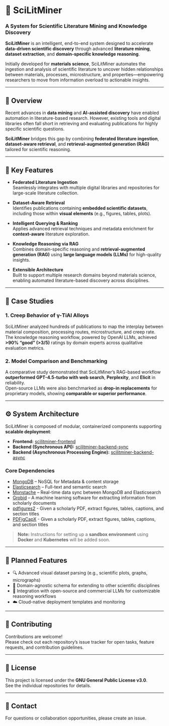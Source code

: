 # 🧠 SciLitMiner
### A System for Scientific Literature Mining and Knowledge Discovery

**SciLitMiner** is an intelligent, end-to-end system designed to accelerate **data-driven scientific discovery** through advanced **literature mining**, **dataset extraction**, and **domain-specific knowledge reasoning**.

Initially developed for **materials science**, SciLitMiner automates the ingestion and analysis of scientific literature to uncover hidden relationships between materials, processes, microstructure, and properties—empowering researchers to move from information overload to actionable insights.

---

## 🚀 Overview

Recent advances in **data mining** and **AI-assisted discovery** have enabled automation in literature-based research. However, existing tools and digital libraries often fall short in retrieving and evaluating publications for highly specific scientific questions.

**SciLitMiner** bridges this gap by combining **federated literature ingestion**, **dataset-aware retrieval**, and **retrieval-augmented generation (RAG)** tailored for scientific reasoning.

---

## 🧩 Key Features

- **Federated Literature Ingestion**  
  Seamlessly integrates with multiple digital libraries and repositories for large-scale literature collection.

- **Dataset-Aware Retrieval**  
  Identifies publications containing **embedded scientific datasets**, including those within **visual elements** (e.g., figures, tables, plots).

- **Intelligent Querying & Ranking**  
  Applies advanced retrieval techniques and metadata enrichment for **context-aware** literature exploration.

- **Knowledge Reasoning via RAG**  
  Combines domain-specific reasoning and **retrieval-augmented generation (RAG)** using **large language models (LLMs)** for high-quality insights.

- **Extensible Architecture**  
  Built to support multiple research domains beyond materials science, enabling automated literature-based discovery across disciplines.

---

## 🧪 Case Studies

### 1. Creep Behavior of γ-TiAl Alloys
SciLitMiner analyzed hundreds of publications to map the interplay between material composition, processing routes, microstructure, and creep rate.  
The knowledge reasoning workflow, powered by OpenAI LLMs, achieved **>90% “good” (>3/5)** ratings by domain experts across qualitative evaluation metrics.

### 2. Model Comparison and Benchmarking
A comparative study demonstrated that SciLitMiner’s RAG-based workflow **outperformed GPT-4.5-turbo with web search**, **Perplexity**, and **Elicit** in reliability.  
Open-source LLMs were also benchmarked as **drop-in replacements** for proprietary models, showing **comparable or superior performance**.

---

## ⚙️ System Architecture

SciLitMiner is composed of modular, containerized components supporting **scalable deployment**:

- **Frontend:** [scilitminer-frontend](https://github.com/vipulg13/scilitminer-frontend.git)  
- **Backend (Synchronous API):** [scilitminer-backend-sync](https://github.com/vipulg13/scilitminer-backend-sync.git)  
- **Backend (Asynchronous Processing Engine):** [scilitminer-backend-async](https://github.com/vipulg13/scilitminer-backend-async.git)

### Core Dependencies
- [MongoDB](https://www.mongodb.com/) – NoSQL for Metadata & content storage  
- [Elasticsearch](https://www.elastic.co/) – Full-text and semantic search  
- [Monstache](https://rwynn.github.io/monstache/) – Real-time data sync between MongoDB and Elasticsearch
- [Grobid](https://github.com/kermitt2/grobid) – A machine learning software for extracting information from scholarly documents
- [pdfigures2](https://github.com/allenai/pdffigures2) - Given a scholarly PDF, extract figures, tables, captions, and section titles
- [PDFigCapX](https://github.com/pengyuanli/PDFigCapX) - Given a scholarly PDF, extract figures, tables, captions, and section titles

> **Note:** Instructions for setting up a **sandbox environment** using **Docker** and **Kubernetes** will be added soon.

---

## 🧱 Planned Features

- 🔍 Advanced visual dataset parsing (e.g., scientific plots, graphs, micrographs)  
- 🧩 Domain-agnostic schema for extending to other scientific disciplines  
- 🧠 Integration with open-source and commercial LLMs for customizable reasoning workflows  
- ☁️ Cloud-native deployment templates and monitoring  

---

## 🤝 Contributing

Contributions are welcome!  
Please check out each repository’s issue tracker for open tasks, feature requests, and contribution guidelines.

---

## 📜 License

This project is licensed under the **GNU General Public License v3.0**.  
See the individual repositories for details.

---

## 📧 Contact

For questions or collaboration opportunities, please create an issue.
